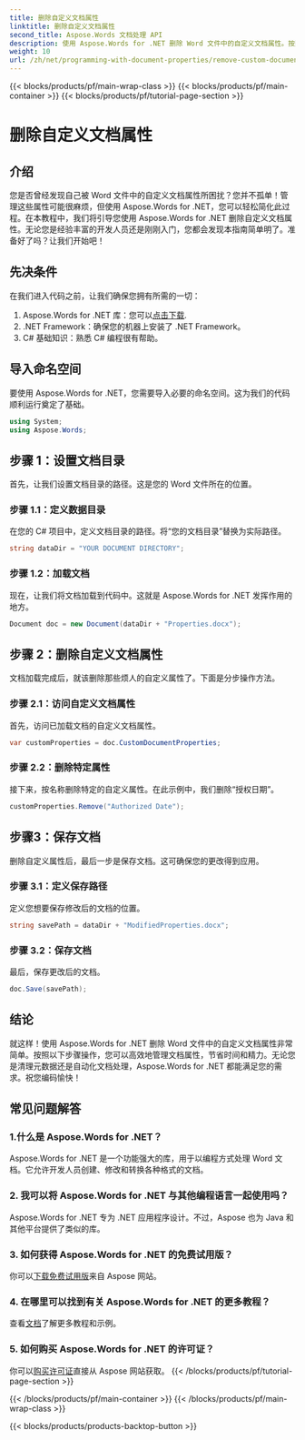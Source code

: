 ```yaml
---
title: 删除自定义文档属性
linktitle: 删除自定义文档属性
second_title: Aspose.Words 文档处理 API
description: 使用 Aspose.Words for .NET 删除 Word 文件中的自定义文档属性。按照我们的分步指南，快速轻松地找到解决方案。非常适合开发人员。
weight: 10
url: /zh/net/programming-with-document-properties/remove-custom-document-properties/
---
```


{{< blocks/products/pf/main-wrap-class >}}
{{< blocks/products/pf/main-container >}}
{{< blocks/products/pf/tutorial-page-section >}}

# 删除自定义文档属性

## 介绍

您是否曾经发现自己被 Word 文件中的自定义文档属性所困扰？您并不孤单！管理这些属性可能很麻烦，但使用 Aspose.Words for .NET，您可以轻松简化此过程。在本教程中，我们将引导您使用 Aspose.Words for .NET 删除自定义文档属性。无论您是经验丰富的开发人员还是刚刚入门，您都会发现本指南简单明了。准备好了吗？让我们开始吧！

## 先决条件

在我们进入代码之前，让我们确保您拥有所需的一切：

1.  Aspose.Words for .NET 库：您可以[点击下载](https://releases.aspose.com/words/net/).
2. .NET Framework：确保您的机器上安装了 .NET Framework。
3. C# 基础知识：熟悉 C# 编程很有帮助。

## 导入命名空间

要使用 Aspose.Words for .NET，您需要导入必要的命名空间。这为我们的代码顺利运行奠定了基础。

```csharp
using System;
using Aspose.Words;
```

## 步骤 1：设置文档目录

首先，让我们设置文档目录的路径。这是您的 Word 文件所在的位置。

### 步骤 1.1：定义数据目录

在您的 C# 项目中，定义文档目录的路径。将“您的文档目录”替换为实际路径。

```csharp
string dataDir = "YOUR DOCUMENT DIRECTORY";
```

### 步骤 1.2：加载文档

现在，让我们将文档加载到代码中。这就是 Aspose.Words for .NET 发挥作用的地方。

```csharp
Document doc = new Document(dataDir + "Properties.docx");
```

## 步骤 2：删除自定义文档属性

文档加载完成后，就该删除那些烦人的自定义属性了。下面是分步操作方法。

### 步骤 2.1：访问自定义文档属性

首先，访问已加载文档的自定义文档属性。

```csharp
var customProperties = doc.CustomDocumentProperties;
```

### 步骤 2.2：删除特定属性

接下来，按名称删除特定的自定义属性。在此示例中，我们删除“授权日期”。

```csharp
customProperties.Remove("Authorized Date");
```

## 步骤3：保存文档

删除自定义属性后，最后一步是保存文档。这可确保您的更改得到应用。

### 步骤 3.1：定义保存路径

定义您想要保存修改后的文档的位置。

```csharp
string savePath = dataDir + "ModifiedProperties.docx";
```

### 步骤 3.2：保存文档

最后，保存更改后的文档。

```csharp
doc.Save(savePath);
```

## 结论

就这样！使用 Aspose.Words for .NET 删除 Word 文件中的自定义文档属性非常简单。按照以下步骤操作，您可以高效地管理文档属性，节省时间和精力。无论您是清理元数据还是自动化文档处理，Aspose.Words for .NET 都能满足您的需求。祝您编码愉快！

## 常见问题解答

### 1.什么是 Aspose.Words for .NET？
Aspose.Words for .NET 是一个功能强大的库，用于以编程方式处理 Word 文档。它允许开发人员创建、修改和转换各种格式的文档。

### 2. 我可以将 Aspose.Words for .NET 与其他编程语言一起使用吗？
Aspose.Words for .NET 专为 .NET 应用程序设计。不过，Aspose 也为 Java 和其他平台提供了类似的库。

### 3. 如何获得 Aspose.Words for .NET 的免费试用版？
你可以[下载免费试用版](https://releases.aspose.com/)来自 Aspose 网站。

### 4. 在哪里可以找到有关 Aspose.Words for .NET 的更多教程？
查看[文档](https://reference.aspose.com/words/net/)了解更多教程和示例。

### 5. 如何购买 Aspose.Words for .NET 的许可证？
你可以[购买许可证](https://purchase.aspose.com/buy)直接从 Aspose 网站获取。
{{< /blocks/products/pf/tutorial-page-section >}}

{{< /blocks/products/pf/main-container >}}
{{< /blocks/products/pf/main-wrap-class >}}

{{< blocks/products/products-backtop-button >}}
